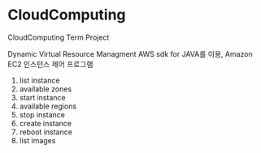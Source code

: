# CloudComputing
CloudComputing Term Project

Dynamic Virtual Resource Managment
AWS sdk for JAVA를 이용, Amazon EC2 인스턴스 제어 프로그램

1. list instance
2. available zones
3. start instance
4. available regions
5. stop instance
6. create instance
7. reboot instance
8. list images
